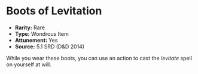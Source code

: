 # Boots of Levitation

- **Rarity:** Rare
- **Type:** Wondrous Item
- **Attunement:** Yes
- **Source:** 5.1 SRD (D&D 2014)

While you wear these boots, you can use an action to cast the _levitate_ spell on yourself at will.
